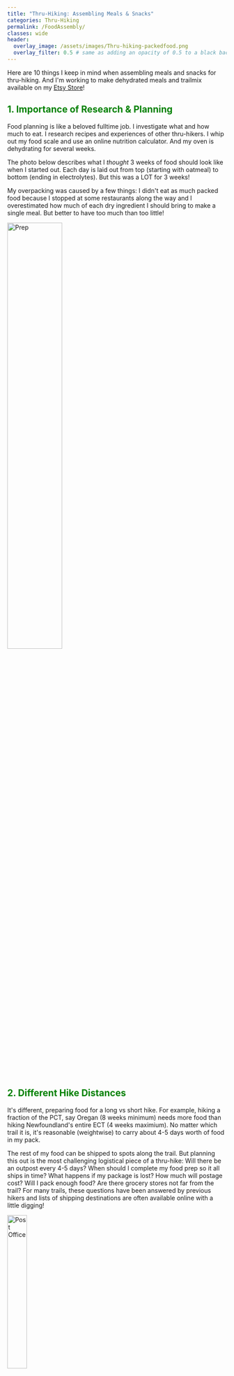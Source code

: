 ```yaml
---
title: "Thru-Hiking: Assembling Meals & Snacks"
categories: Thru-Hiking
permalink: /FoodAssembly/
classes: wide
header:
  overlay_image: /assets/images/Thru-hiking-packedfood.png
  overlay_filter: 0.5 # same as adding an opacity of 0.5 to a black background
---
```


Here are 10 things I keep in mind when assembling meals and snacks for thru-hiking. And I'm working to make dehydrated meals and trailmix available on my <a href="https://www.etsy.com/shop/FreeTheFoot?ref=search_shop_redirect"> Etsy Store</a>! 

<h2 style="color: green;">1. Importance of Research & Planning</h2>

Food planning is like a beloved fulltime job. I investigate what and how much to eat. I research recipes and experiences of other thru-hikers. I whip out my food scale and use an online nutrition calculator. And my oven is dehydrating for several weeks. 

The photo below describes what I *thought* 3 weeks of food should look like when I started out. Each day is laid out from top (starting with oatmeal) to bottom (ending in electrolytes). But this was a LOT for 3 weeks! 

My overpacking was caused by a few things: I didn't eat as much packed food because I stopped at some restaurants along the way and I overestimated how much of each dry ingredient I should bring to make a single meal. But better to have too much than too little! 

<img src="/assets/images/Thru-hiking-food-prep.png" style="width: 50%; height: auto;" alt="Prep">

<h2 style="color: green;">2. Different Hike Distances</h2>

It's different, preparing food for a long vs short hike. For example, hiking a fraction of the PCT, say Oregan (8 weeks minimum) needs more food than hiking Newfoundland's entire ECT (4 weeks maximium). No matter which trail it is, it's reasonable (weightwise) to carry about 4-5 days worth of food in my pack.

The rest of my food can be shipped to spots along the trail. But planning this out is the most challenging logistical piece of a thru-hike: Will there be an outpost every 4-5 days? When should I complete my food prep so it all ships in time? What happens if my package is lost? How much will postage cost? Will I pack enough food? Are there grocery stores not far from the trail? For many trails, these questions have been answered by previous hikers and lists of shipping destinations are often available online with a little digging! 

<img src="/assets/images/Thru-hiking-food-post.png" style="width: 30%; height: auto;" alt="Post Office">

<h2 style="color: green;">3. Packing Based on Calories & Macronutrients</h2> 

So, what does 4-5 days worth of food look like? Instead of using weight as a guide, I use the recommended daily average (RDA) of calories and macronutrients. 

To find these values, I consider myself an "athletic person" - hiking roughly 20km per day, often uphill, carrying about 35lbs of added weight. So for an athletic person these are the RDAs (found online):  

<ul>
  <li>Calories: anywhere from 2500-4500 kcal per day;</li>
  <li>Protein: 1.1-1.5g per kilogram of bodyweight;</li>
  <li>Fat: 1.2-1.4g per kilogram of bodyweight;</li>
  <li>Carbs: 6-10g per kilogram of bodyweight;</li>
</ul>
 
Once I calculated these values for my bodyweight, I check nutrition labels of prepackaged snacks and use a free online nutrition calculator for the breakdown of fresh/dehydrated items.  

<h2 style="color: green;">4. The Importance of Weighing Food</h2>  

So if calories and macros are the guide, why should I weigh food at all? For two reasons: 
<ol>
  <li>Enables more accurate calculation of nutritional values. Nutrition calculators will ask you to input the weight of each food. NOTE: Unless you say otherwice, it'll assume the food is fresh. But 15g of FRESH sweet potato has a different nutritional value than 15g of DRIED sweet potato, which becomes a larger amount when it's rehydrated.</li>
  <li>Weighing gives me an idea of how much my pack will weigh overall - At the beginning of the trek, food will weigh more but it gets lighter every day! Also, protein sources may LOOK smaller (i.e. protein bar vs a baggie of pasta) but they weigh much more.</li>
</ol>

I pack dehydrated food and trailmix in reusable zipper bags that weigh 0 - 1g. This gives me room for my favourite trail lunch: canned fish. The can is heavy and takes up a lot of space in my garbage bag, but it's worth it!  

<img src="/assets/images/Thru-hiking-food-fish.png" style="width: 50%; height: auto;" alt="Fish">

<h2 style="color: green;">5. The Best Items for Dehydrated Meals</h2> 

<p>Technically, I could snack my way down a trail. But a pasta dish at the end of a 20km day gives me new life the next morning. So to me, the hours I spend dehydrating are worth it.</p>

<p>I'm still experimenting, but so far, my favourite rehydrated foods are egg noodle pasta, peas, and sweet potato. I add some white beans for extra protein. I also dehydrated pasta sauce and excellent quality ground beef (or trail "pepples" because of how it dries). And I've experimented with fruit leather - this is what it looks like before it's dehydrated!</p> 

<img src="/assets/images/Thru-hiking-food-fruitleather.png" style="width: 50%; height: auto;" alt="Fruit Leather">

<p>To keep these foods lasting ages, I avoid fat so that, especially the meat, doesn't go rancid. But fat is soooo tasty! So for the sake of tasty food, I pack cheddar cheese and lightweight spices: sumac, sea salt, and pepper. And sometimes powdered cheesy sauce and gravy but these are very salty.</p>

<h2 style="color: green;">6. Selecting Prepackaged Food & Snacks</h2> 

Pros of prepackaged food are that its efficient on the trail, nutrition values are already calculated, they cut prep time by a LOT, and make great trail treats. Cons are the waste if often plastic, and sometimes they're heavy on preservatives.   

Here are some of the snacks I pack: 
<ul>
  <li><b>Cheese</b>: Hearing that chedder cheese doesn't actually need to be refridgerated was a great discovery because it contains delicious fat. Although, I would recommend a smaller bar.</li>
  <li><b>Energy bars</b>: Chocolate Brownie and Peanut Butter Banana Clif bars are my favourite; it's 250-260 kcal with adequate carbs and 10g of protein each!</li>
  <li><b>Trailmix</b>: I made my own with high quality nuts, coconut flakes, dried fruit, and candy coated chocolate. The combination of textures and sweet/salty flavour was THE BEST.</li> 
  <li><b>High Protein Oatmeal</b>: A little less convenient than an energy bar, but simple enough.</li>
  <li><b>Bone Broth</b>: When I'm too tired to rehydrate food, an energy bar and bone broth tide me over.</li>
  <li><b>Tamales</b>: Like cans of fish, it's a flavourful, macro-rich treat.</li> 
</ul>

<h2 style="color: green;">7. Water & Hydration Considerations</h2>

<p>Water availabilty is a huge consideration. A hike through a desert is much different than some place where fresh spring water flows freely. I might invest in a larger canteen one day if I ever hike in a desert, but right now my water canteen can hold 3L of water and my additional water bottle can hold 0.5L. So I refill my water every 1.5 days - or more, definitely, if it's available.</p>

<p>Some other considerations are the filtration and electrolytes: I make sure I have a water filter, the means to boil water, and water purification tablets just in case. That's three ways to filter! And I pack electrolytes because, especially for challenging hikes, rehydrating with water isn't enough to fend off dehydration.</p> 

<img src="/assets/images/Thru-hiking-waterrefill.png" style="width: 50%; height: auto;" alt="Water Refill">

<h2 style="color: green;">8. Packing Essential Vitamins & Minerals</h2>

For most of the year I live and work indoors. So living on a trail for 3-8 weeks doesn't give my body enough time to make all the adjustments it needs to thrive. Therefore, thru-hiking is a huge stress that might seriously impact my vitamin levels. So I bring supplements too, but sometimes even that doesn't work perfectly. 

<h2 style="color: green;">9. Changes in Appetite & Body Composition</h2>  

<p>Like many other hikers, I notice that my appetite completely changes over the course of the hike. For Days 1-3 my appetite is roughly the same as when non-hiking. By on Days 3-4 I start to have a greater appetite. And by Days 7-8 the "Hiker Hunger" truly hits.</p> 

<p>What does Hiker Hunger feel like? It's not that the taste of food changes or cravings strike. It's more like I must blindly shovel food into my mouth. This is especially noticeable when stopping over in town. I want is so much more food!</p>

<p>This appetite change is accompanied by noticeable changes in body composition. By Week 2 of near constant walking up and downhill, core stabilization (of my pack that swings back and forth as I walk), and dietary changes, I'm much leaner. You can see it here:</p>

<img src="/assets/images/Thru-hiking-food-before.png" style="width: 30%; height: auto;" alt="Before">
<img src="/assets/images/Thru-hiking-food-after.png" style="width: 30%; height: auto;" alt="After">

<h2 style="color: green;">10. Finally, The Importance of Treats</h2>

<p>Someone once wrote that sure, survival is important. But humans will wage wars for luxury. And it's true. Some of the world's longest and greatest struggles and worst crimes were for tea, spices, fabrics, dyes, and more things that we don't actually need to survive, but that make life more pleasurable. As much as we'd like to think we're above such behaviour... humans love luxuries.</p> 

<p>Out on the trail, simple pleasures go a long way. I appreciate tea to start and end my day. And I add a scoop of skim or whole milk powder to oatmeal or pasta to make it creamier. I'm generous with adding chocolate to trailmix. And I throw in many Clif bars so I don't feel like I have to ration them. These luxuries are an amazing gift. One of the wonders of hiking is that after days, I truly appreciate the little things and it puts a whole lot into perspective.</p>